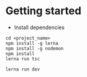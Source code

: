 # Getting started

- Install dependencies

```
cd <project_name>
npm install -g lerna
npm install -g nodemon
npm install
lerna run tsc
```

```
lerna run dev
```
